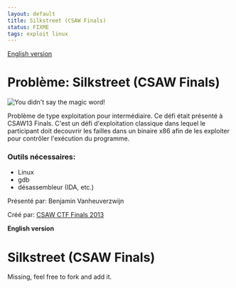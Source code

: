 ```yaml
---
layout: default
title: Silkstreet (CSAW Finals)
status: FIXME
tags: exploit linux
---
```


[English version](#english)

# Problème: Silkstreet (CSAW Finals)

![You didn't say the magic word!](/images/13-12_hacked.png)

Problème de type exploitation pour intermédiaire. Ce défi
était présenté à CSAW13 Finals. C'est un défi d'exploitation classique
dans lequel le participant doit decouvrir les failles dans un binaire x86
afin de les exploiter pour contrôler l'exécution du programme.

### Outils nécessaires:

* Linux
* gdb
* désassembleur (IDA, etc.)

Présenté par: Benjamin Vanheuverzwijn

Créé par: [CSAW CTF Finals 2013](https://ctf.isis.poly.edu/)

<a id="english"></a>
**English version**

# Silkstreet (CSAW Finals)

Missing, feel free to fork and add it.
